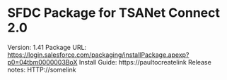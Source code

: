 # SFDC Package for TSANet Connect 2.0
Version: 1.41
Package URL: https://login.salesforce.com/packaging/installPackage.apexp?p0=04tbm0000003BoX 
Install Guide:  https://paultocreatelink
Release notes:  HTTP://somelink
